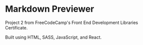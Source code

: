 # Markdown Previewer

Project 2 from FreeCodeCamp's Front End Development Libraries Certificate.

Built using HTML, SASS, JavaScript, and React.

